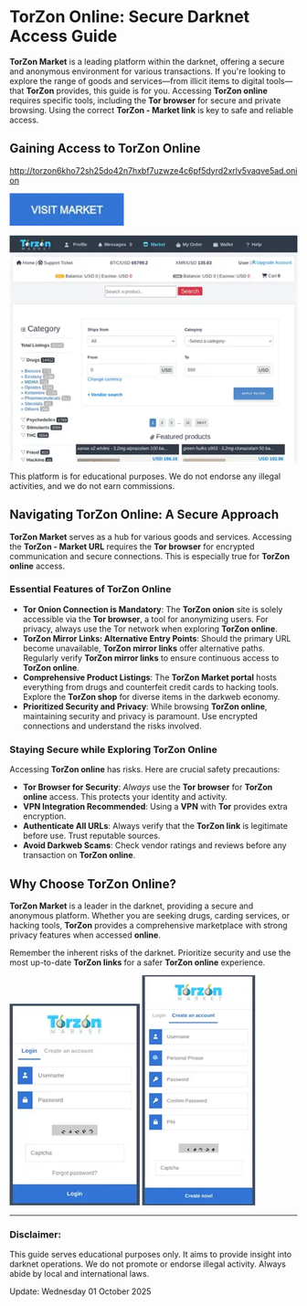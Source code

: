 # TorZon Online: Secure Darknet Access Guide

**TorZon Market** is a leading platform within the darknet, offering a secure and anonymous environment for various transactions. If you're looking to explore the range of goods and services—from illicit items to digital tools—that **TorZon** provides, this guide is for you. Accessing **TorZon online** requires specific tools, including the **Tor browser** for secure and private browsing. Using the correct **TorZon - Market link** is key to safe and reliable access.

## Gaining Access to TorZon Online

http://torzon6kho72sh25do42n7hxbf7uzwze4c6pf5dyrd2xrly5vaqve5ad.onion

[<img src="/pics/beta.webp" width="200">](http://torzon6kho72sh25do42n7hxbf7uzwze4c6pf5dyrd2xrly5vaqve5ad.onion)

<a href="http://torzon6kho72sh25do42n7hxbf7uzwze4c6pf5dyrd2xrly5vaqve5ad.onion"><img src="/pics/cache.webp" alt="TorZon Online" style="max-width: 100%;"></a>

This platform is for educational purposes. We do not endorse any illegal activities, and we do not earn commissions.

## Navigating TorZon Online: A Secure Approach

**TorZon Market** serves as a hub for various goods and services. Accessing the **TorZon - Market URL** requires the **Tor browser** for encrypted communication and secure connections. This is especially true for **TorZon online** access.

### Essential Features of TorZon Online

-   **Tor Onion Connection is Mandatory**: The **TorZon onion** site is solely accessible via the **Tor browser**, a tool for anonymizing users. For privacy, always use the Tor network when exploring **TorZon online**.
-   **TorZon Mirror Links: Alternative Entry Points**: Should the primary URL become unavailable, **TorZon mirror links** offer alternative paths. Regularly verify **TorZon mirror links** to ensure continuous access to **TorZon online**.
-   **Comprehensive Product Listings**: The **TorZon Market portal** hosts everything from drugs and counterfeit credit cards to hacking tools. Explore the **TorZon shop** for diverse items in the darkweb economy.
-   **Prioritized Security and Privacy**: While browsing **TorZon online**, maintaining security and privacy is paramount. Use encrypted connections and understand the risks involved.

### Staying Secure while Exploring TorZon Online

Accessing **TorZon online** has risks. Here are crucial safety precautions:

-   **Tor Browser for Security**: *Always* use the **Tor browser** for **TorZon online** access. This protects your identity and activity.
-   **VPN Integration Recommended**: Using a **VPN** with **Tor** provides extra encryption.
-   **Authenticate All URLs**: Always verify that the **TorZon link** is legitimate before use. Trust reputable sources.
-   **Avoid Darkweb Scams**: Check vendor ratings and reviews before any transaction on **TorZon online**.

## Why Choose TorZon Online?

**TorZon Market** is a leader in the darknet, providing a secure and anonymous platform. Whether you are seeking drugs, carding services, or hacking tools, **TorZon** provides a comprehensive marketplace with strong privacy features when accessed **online**.

Remember the inherent risks of the darknet. Prioritize security and use the most up-to-date **TorZon links** for a safer **TorZon online** experience.

<a href="http://torzon6kho72sh25do42n7hxbf7uzwze4c6pf5dyrd2xrly5vaqve5ad.onion"><img src="/pics/snapshot.webp" alt="TorZon Market Login" style="max-width: 100%;"></a>
<a href="http://torzon6kho72sh25do42n7hxbf7uzwze4c6pf5dyrd2xrly5vaqve5ad.onion"><img src="/pics/small.webp" alt="TorZon Market Register" style="max-width: 100%;"></a>

---

### Disclaimer:

This guide serves educational purposes only. It aims to provide insight into darknet operations. We do not promote or endorse illegal activity. Always abide by local and international laws.





Update:  Wednesday 01 October 2025